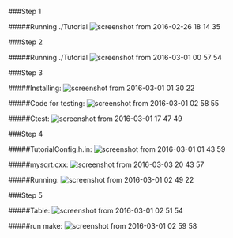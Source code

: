 ###Step 1

#####Running ./Tutorial
![screenshot from 2016-02-26 18 14 35](https://cloud.githubusercontent.com/assets/16448052/13508523/370c4462-e17f-11e5-9533-d39f74ab44e2.png)

###Step 2

#####Running ./Tutorial
![screenshot from 2016-03-01 00 57 54](https://cloud.githubusercontent.com/assets/16448052/13509147/f3d42018-e181-11e5-9b40-3288bafe75fc.png)

###Step 3

#####Installing:
![screenshot from 2016-03-01 01 30 22](https://cloud.githubusercontent.com/assets/16448052/13509251/6bce50f2-e182-11e5-88ac-0bba0927efa4.png)

#####Code for testing:
![screenshot from 2016-03-01 02 58 55](https://cloud.githubusercontent.com/assets/16448052/13509398/1e4f0ea6-e183-11e5-9e68-bee84af310c1.png)

#####Ctest:
![screenshot from 2016-03-01 17 47 49](https://cloud.githubusercontent.com/assets/16448052/13509359/e75a28a4-e182-11e5-8c01-88af3860570c.png)

###Step 4

#####TutorialConfig.h.in:
![screenshot from 2016-03-01 01 43 59](https://cloud.githubusercontent.com/assets/16448052/13509915/0272e2fe-e186-11e5-8d24-48d360244482.png)

#####mysqrt.cxx:
![screenshot from 2016-03-03 20 43 57](https://cloud.githubusercontent.com/assets/16448052/13509476/916daa82-e183-11e5-9a4e-e1fd0d954aa6.png)

#####Running:
![screenshot from 2016-03-01 02 49 22](https://cloud.githubusercontent.com/assets/16448052/13509982/5c089660-e186-11e5-96c8-71baaf942c58.png)

###Step 5

#####Table:
![screenshot from 2016-03-01 02 51 54](https://cloud.githubusercontent.com/assets/16448052/13510008/8ecb8256-e186-11e5-8ae8-b595af917720.png)

#####run make:
![screenshot from 2016-03-01 02 59 58](https://cloud.githubusercontent.com/assets/16448052/13509513/d698ef9a-e183-11e5-99ed-087fc252c600.png)
